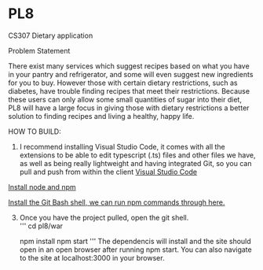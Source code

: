 # PL8
CS307 Dietary application


Problem Statement

There exist many services which suggest recipes based on what you have in your pantry and refrigerator, and some will even suggest new ingredients for you to buy. However those with certain dietary restrictions, such as diabetes, have trouble finding recipes that meet their restrictions. Because these users can only allow some small quantities of sugar into their diet, PL8 will have a large focus in giving those with dietary restrictions a better solution to finding recipes and living a healthy, happy life. 

HOW TO BUILD:
1. I recommend installing Visual Studio Code, it comes with all the extensions to be able to edit typescript (.ts) files and other files we have, as well as being really lightweight and having integrated Git, so you can pull and push from within the client
[Visual Studio Code](https://code.visualstudio.com/?utm_expid=101350005-28.R1T8FshdTBWEfZjY0s7XKQ.0&utm_referrer=https%3A%2F%2Fwww.google.com%2F)

[Install node and npm](https://docs.npmjs.com/getting-started/installing-node)

[Install the Git Bash shell, we can run npm commands through here.](https://git-scm.com/downloads)  

3. Once you have the project pulled, open the git shell.  
    '''
    cd pl8/war
    
    npm install
    npm start
    '''
The dependencis will install and the site should open in an open browser after running npm start.  You can also navigate to the site at localhost:3000 in your browser.
